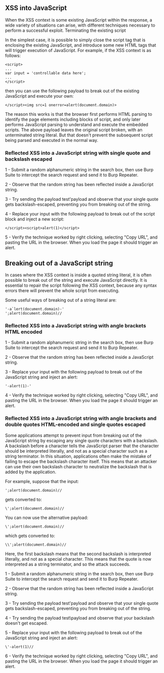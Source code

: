 ## XSS into JavaScript

When the XSS context is some existing JavaScript within the response, a wide variety of situations can arise, with different techniques necessary to perform a successful exploit.
Terminating the existing script

In the simplest case, it is possible to simply close the script tag that is enclosing the existing JavaScript, and introduce some new HTML tags that will trigger execution of JavaScript. For example, if the XSS context is as follows:

```
<script>
...
var input = 'controllable data here';
...
</script>
```

then you can use the following payload to break out of the existing JavaScript and execute your own:

```</script><img src=1 onerror=alert(document.domain)>```

The reason this works is that the browser first performs HTML parsing to identify the page elements including blocks of script, and only later performs JavaScript parsing to understand and execute the embedded scripts. The above payload leaves the original script broken, with an unterminated string literal. But that doesn't prevent the subsequent script being parsed and executed in the normal way. 


### Reflected XSS into a JavaScript string with single quote and backslash escaped

1 - Submit a random alphanumeric string in the search box, then use Burp Suite to intercept the search request and send it to Burp Repeater.

2 - Observe that the random string has been reflected inside a JavaScript string.
    
3 - Try sending the payload test'payload and observe that your single quote gets backslash-escaped, preventing you from breaking out of the string.

4 - Replace your input with the following payload to break out of the script block and inject a new script:

```</script><script>alert(1)</script>```
   
5 - Verify the technique worked by right clicking, selecting "Copy URL", and pasting the URL in the browser. When you load the page it should trigger an alert.


## Breaking out of a JavaScript string

In cases where the XSS context is inside a quoted string literal, it is often possible to break out of the string and execute JavaScript directly. It is essential to repair the script following the XSS context, because any syntax errors there will prevent the whole script from executing.

Some useful ways of breaking out of a string literal are: 

```
'-a`lert(document.domain)-'
';alert(document.domain)//
```

### Reflected XSS into a JavaScript string with angle brackets HTML encoded

1 - Submit a random alphanumeric string in the search box, then use Burp Suite to intercept the search request and send it to Burp Repeater.

2 - Observe that the random string has been reflected inside a JavaScript string.

3 - Replace your input with the following payload to break out of the JavaScript string and inject an alert:

```'-alert(1)-'```
    
4 - Verify the technique worked by right clicking, selecting "Copy URL", and pasting the URL in the browser. When you load the page it should trigger an alert.

### Reflected XSS into a JavaScript string with angle brackets and double quotes HTML-encoded and single quotes escaped

Some applications attempt to prevent input from breaking out of the JavaScript string by escaping any single quote characters with a backslash. A backslash before a character tells the JavaScript parser that the character should be interpreted literally, and not as a special character such as a string terminator. In this situation, applications often make the mistake of failing to escape the backslash character itself. This means that an attacker can use their own backslash character to neutralize the backslash that is added by the application.

For example, suppose that the input:

```';alert(document.domain)//```

gets converted to:

```\';alert(document.domain)//```

You can now use the alternative payload:

```\';alert(document.domain)//```

which gets converted to:

```\\';alert(document.domain)//```

Here, the first backslash means that the second backslash is interpreted literally, and not as a special character. This means that the quote is now interpreted as a string terminator, and so the attack succeeds. 


1 - Submit a random alphanumeric string in the search box, then use Burp Suite to intercept the search request and send it to Burp Repeater.

2 - Observe that the random string has been reflected inside a JavaScript string.
    
3 - Try sending the payload test'payload and observe that your single quote gets backslash-escaped, preventing you from breaking out of the string.

4 - Try sending the payload test\payload and observe that your backslash doesn't get escaped.

5 - Replace your input with the following payload to break out of the JavaScript string and inject an alert:

```\'-alert(1)//```

6 - Verify the technique worked by right clicking, selecting "Copy URL", and pasting the URL in the browser. When you load the page it should trigger an alert.


